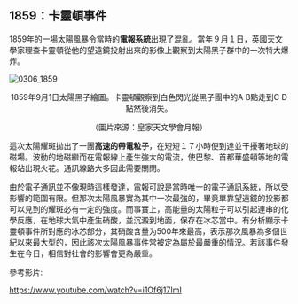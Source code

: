 ## 1859：卡靈頓事件

1859年的一場太陽風暴令當時的**電報系統**出現了混亂。當年９月１日，英國天文學家理查卡靈頓從他的望遠鏡投射出來的影像上觀察到太陽黑子群中的一次特大爆炸。

![0306_1859](./static/0306_1859.png)
<p align="center"> 1859年9月1日太陽黑子繪圖。卡靈頓觀察到白色閃光從黑子團中的A B點走到C D點然後消失。</p>
<p align="center">（圖片來源：皇家天文學會月報）</p>

這次太陽耀斑拋出了一團**高速的帶電粒子**，在短短１７小時便到達並干擾著地球的磁場。波動的地磁繼而在電報線上產生強大的電流，使巴黎、首都華盛頓等地的電報站出現火花。通訊線路大多因此需要關閉。

由於電子通訊並不像現時這樣發達，電報可說是當時唯一的電子通訊系統，所以受影響的範圍有限。但那次太陽風暴實為其中一次最強的，畢竟單靠望遠鏡的投影都可以見到的耀斑必有一定的強度。而事實上，高能量的太陽粒子可以引起連串的化學反應，在地球大氣中產生硝酸，並沉澱到地面，保存在冰芯當中。有分析顯示卡靈頓事件所對應的冰芯部分，其硝酸含量为500年來最高，表示那次風暴為多個世紀以來最大型的，因此該次太陽風暴事件常被定為屬於最嚴重的情況。若該事件發生在今日，相信對社會的影響會更為嚴重。

參考影片:

https://www.youtube.com/watch?v=i1Of6j17ImI
